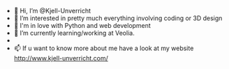 - 👋 Hi, I’m @Kjell-Unverricht
- 👀 I’m interested in pretty much everything involving coding or 3D design
- 🔧 I'm in love with Python and web development
- 🌱 I’m currently learning/working at Veolia.
- 
- 📫 If u want to know more about me have a look at my website http://www.kjell-unverricht.com/

<!---
Kjell-Unverricht/Kjell-Unverricht is a ✨ special ✨ repository because its `README.md` (this file) appears on your GitHub profile.
You can click the Preview link to take a look at your changes.
--->
